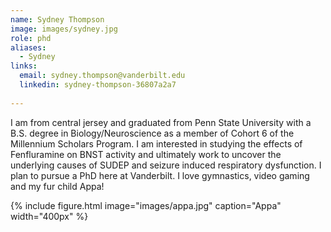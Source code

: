 ```yaml
---
name: Sydney Thompson
image: images/sydney.jpg
role: phd
aliases:
  - Sydney
links:
  email: sydney.thompson@vanderbilt.edu
  linkedin: sydney-thompson-36807a2a7
   
---
```

I am from central jersey and graduated from Penn State University with a B.S. degree in Biology/Neuroscience as a member of Cohort 6 of the Millennium Scholars Program. I am interested in studying the effects of Fenfluramine on BNST activity and ultimately work to uncover the underlying causes of SUDEP and seizure induced respiratory dysfunction. I plan to pursue a PhD here at Vanderbilt. I love gymnastics, video gaming and my fur child Appa!


{%
  include figure.html
  image="images/appa.jpg"
  caption="Appa"
  width="400px"
%}

